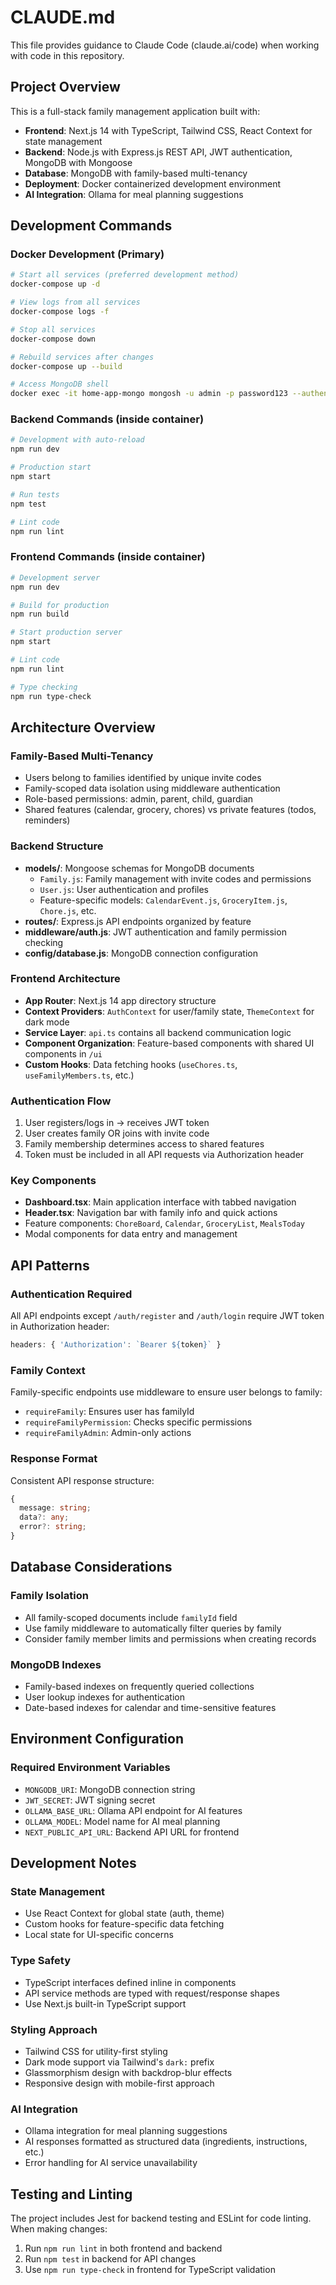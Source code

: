 # CLAUDE.md

This file provides guidance to Claude Code (claude.ai/code) when working with code in this repository.

## Project Overview

This is a full-stack family management application built with:
- **Frontend**: Next.js 14 with TypeScript, Tailwind CSS, React Context for state management
- **Backend**: Node.js with Express.js REST API, JWT authentication, MongoDB with Mongoose
- **Database**: MongoDB with family-based multi-tenancy
- **Deployment**: Docker containerized development environment
- **AI Integration**: Ollama for meal planning suggestions

## Development Commands

### Docker Development (Primary)
```bash
# Start all services (preferred development method)
docker-compose up -d

# View logs from all services
docker-compose logs -f

# Stop all services
docker-compose down

# Rebuild services after changes
docker-compose up --build

# Access MongoDB shell
docker exec -it home-app-mongo mongosh -u admin -p password123 --authenticationDatabase admin
```

### Backend Commands (inside container)
```bash
# Development with auto-reload
npm run dev

# Production start
npm start

# Run tests
npm test

# Lint code
npm run lint
```

### Frontend Commands (inside container)
```bash
# Development server
npm run dev

# Build for production
npm run build

# Start production server
npm start

# Lint code
npm run lint

# Type checking
npm run type-check
```

## Architecture Overview

### Family-Based Multi-Tenancy
- Users belong to families identified by unique invite codes
- Family-scoped data isolation using middleware authentication
- Role-based permissions: admin, parent, child, guardian
- Shared features (calendar, grocery, chores) vs private features (todos, reminders)

### Backend Structure
- **models/**: Mongoose schemas for MongoDB documents
  - `Family.js`: Family management with invite codes and permissions
  - `User.js`: User authentication and profiles
  - Feature-specific models: `CalendarEvent.js`, `GroceryItem.js`, `Chore.js`, etc.
- **routes/**: Express.js API endpoints organized by feature
- **middleware/auth.js**: JWT authentication and family permission checking
- **config/database.js**: MongoDB connection configuration

### Frontend Architecture
- **App Router**: Next.js 14 app directory structure
- **Context Providers**: `AuthContext` for user/family state, `ThemeContext` for dark mode
- **Service Layer**: `api.ts` contains all backend communication logic
- **Component Organization**: Feature-based components with shared UI components in `/ui`
- **Custom Hooks**: Data fetching hooks (`useChores.ts`, `useFamilyMembers.ts`, etc.)

### Authentication Flow
1. User registers/logs in → receives JWT token
2. User creates family OR joins with invite code
3. Family membership determines access to shared features
4. Token must be included in all API requests via Authorization header

### Key Components
- **Dashboard.tsx**: Main application interface with tabbed navigation
- **Header.tsx**: Navigation bar with family info and quick actions
- Feature components: `ChoreBoard`, `Calendar`, `GroceryList`, `MealsToday`
- Modal components for data entry and management

## API Patterns

### Authentication Required
All API endpoints except `/auth/register` and `/auth/login` require JWT token in Authorization header:
```typescript
headers: { 'Authorization': `Bearer ${token}` }
```

### Family Context
Family-specific endpoints use middleware to ensure user belongs to family:
- `requireFamily`: Ensures user has familyId
- `requireFamilyPermission`: Checks specific permissions
- `requireFamilyAdmin`: Admin-only actions

### Response Format
Consistent API response structure:
```typescript
{
  message: string;
  data?: any;
  error?: string;
}
```

## Database Considerations

### Family Isolation
- All family-scoped documents include `familyId` field
- Use family middleware to automatically filter queries by family
- Consider family member limits and permissions when creating records

### MongoDB Indexes
- Family-based indexes on frequently queried collections
- User lookup indexes for authentication
- Date-based indexes for calendar and time-sensitive features

## Environment Configuration

### Required Environment Variables
- `MONGODB_URI`: MongoDB connection string
- `JWT_SECRET`: JWT signing secret
- `OLLAMA_BASE_URL`: Ollama API endpoint for AI features
- `OLLAMA_MODEL`: Model name for AI meal planning
- `NEXT_PUBLIC_API_URL`: Backend API URL for frontend

## Development Notes

### State Management
- Use React Context for global state (auth, theme)
- Custom hooks for feature-specific data fetching
- Local state for UI-specific concerns

### Type Safety
- TypeScript interfaces defined inline in components
- API service methods are typed with request/response shapes
- Use Next.js built-in TypeScript support

### Styling Approach
- Tailwind CSS for utility-first styling
- Dark mode support via Tailwind's `dark:` prefix
- Glassmorphism design with backdrop-blur effects
- Responsive design with mobile-first approach

### AI Integration
- Ollama integration for meal planning suggestions
- AI responses formatted as structured data (ingredients, instructions, etc.)
- Error handling for AI service unavailability

## Testing and Linting

The project includes Jest for backend testing and ESLint for code linting. When making changes:
1. Run `npm run lint` in both frontend and backend
2. Run `npm test` in backend for API changes
3. Use `npm run type-check` in frontend for TypeScript validation